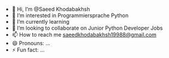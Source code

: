 - 👋 Hi, I’m @Saeed Khodabakhsh
- 👀 I’m interested in Programmiersprache Python 
- 🌱 I’m currently learning 
- 💞️ I’m looking to collaborate on Junior Python Developer Jobs
- 📫 How to reach me saeedkhodabakhsh19988@gmail.com
- 😄 Pronouns: ...
- ⚡ Fun fact: ...

<!---
saeedkh1100/saeedkh1100 is a ✨ special ✨ repository because its `README.md` (this file) appears on your GitHub profile.
You can click the Preview link to take a look at your changes.
--->
